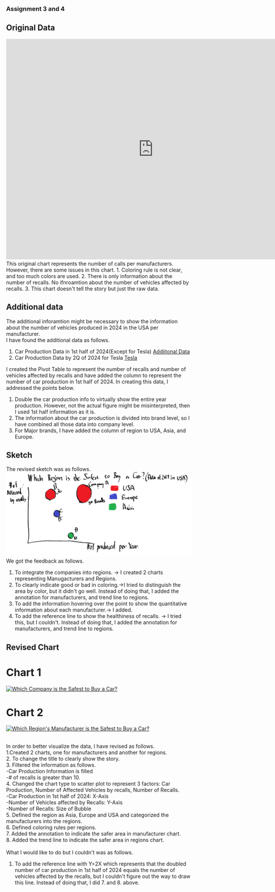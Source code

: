### Assignment 3 and 4

## Original Data
<iframe allow="geolocation" src="https://datahub.transportation.gov/dataset/NHTSA-Recalls-by-Manufacturer/mu99-t4jn/embed?width=800&height=600" width="800" height="600" style="border:0; padding: 0; margin: 0;"></iframe>
<br>This original chart represents the number of calls per manufacturers. However, there are some issues in this chart.
1. Coloring rule is not clear, and too much colors are used.
2. There is only information about the number of recalls. No ifnroamtion about the number of vehicles affected by recalls.
3. This chart doesn't tell the story but just the raw data.

## Additional data
The additional inforamtion might be necessary to show the information about the number of vehicles produced in 2024 in the USA per manufacturer.<br>
I have found the additional data as follows.
1. Car Production Data in 1st half of 2024(Except for Tesla)
[Addiitonal Data](https://www.carpro.com/blog/mid-year-2024-u.s-auto-sales-report-all-automakers-reporting)<br>
2. Car Production Data by 2Q of 2024 for Tesla
[Tesla](https://ir.tesla.com/press-release/tesla-vehicle-production-deliveries-and-date-financial-results-webcast-second-quarter-2024)<br>

I created the Pivot Table to represent the number of recalls and number of vehicles affected by recalls and have added the column to represent the number of car production in 1st half of 2024.
In creating this data, I addressed the points below.
1. Double the car production info to virtually show the entire year production. However, not the actual figure might be misinterpreted, then I used 1st half information as it is.
2. The information about the car production is divided into brand level, so I have combined all those data into company level.
3. For Major brands, I have added the column of region to USA, Asia, and Europe.

## Sketch
The revised sketch was as follows.<br>
![Sketch](RevisedChart.png)
<br>We got the feedback as follows.
1. To integrate the companies into regions. -> I created 2 charts representing Manugacturers and Regions.
1. To clearly indicate good or bad in coloring.->I tried to distinguish the area by color, but it didn't go well. Instead of doing that, I added the annotation for manufacturers, and trend line to regions.
2. To add the information hovering over the point to show the quantitative information about each manufacturer.-> I added.
3. To add the reference line to show the healthiness of recalls. -> I tried this, but I couldn't. Instead of doing that, I added the annotation for manufacturers, and trend line to regions.

## Revised Chart
# Chart 1
<div class='tableauPlaceholder' id='viz1731545604193' style='position: relative'><noscript><a href='#'><img alt='Which Company is the Safest to Buy a Car? ' src='https:&#47;&#47;public.tableau.com&#47;static&#47;images&#47;Ca&#47;CarRecalls_17315270468600&#47;WhichCompanyistheSafesttoBuyaCar&#47;1_rss.png' style='border: none' /></a></noscript><object class='tableauViz'  style='display:none;'><param name='host_url' value='https%3A%2F%2Fpublic.tableau.com%2F' /> <param name='embed_code_version' value='3' /> <param name='site_root' value='' /><param name='name' value='CarRecalls_17315270468600&#47;WhichCompanyistheSafesttoBuyaCar' /><param name='tabs' value='no' /><param name='toolbar' value='yes' /><param name='static_image' value='https:&#47;&#47;public.tableau.com&#47;static&#47;images&#47;Ca&#47;CarRecalls_17315270468600&#47;WhichCompanyistheSafesttoBuyaCar&#47;1.png' /> <param name='animate_transition' value='yes' /><param name='display_static_image' value='yes' /><param name='display_spinner' value='yes' /><param name='display_overlay' value='yes' /><param name='display_count' value='yes' /><param name='language' value='en-US' /><param name='filter' value='publish=yes' /></object></div>
<script type='text/javascript'>
  var divElement = document.getElementById('viz1731545604193');
  var vizElement = divElement.getElementsByTagName('object')[0];
  vizElement.style.width='100%';vizElement.style.height=(divElement.offsetWidth*0.75)+'px';
  var scriptElement = document.createElement('script');
  scriptElement.src = 'https://public.tableau.com/javascripts/api/viz_v1.js';
  vizElement.parentNode.insertBefore(scriptElement, vizElement);
</script>

# Chart 2
<div class='tableauPlaceholder' id='viz1731546387005' style='position: relative'><noscript><a href='#'><img alt='Which Region&#39;s Manufacturer is the Safest to Buy a Car? ' src='https:&#47;&#47;public.tableau.com&#47;static&#47;images&#47;Ca&#47;CarRecalls2&#47;WhichRegionsManufactureristheSafesttoBuyaCar&#47;1_rss.png' style='border: none' /></a></noscript><object class='tableauViz'  style='display:none;'><param name='host_url' value='https%3A%2F%2Fpublic.tableau.com%2F' /> <param name='embed_code_version' value='3' /> <param name='site_root' value='' /><param name='name' value='CarRecalls2&#47;WhichRegionsManufactureristheSafesttoBuyaCar' /><param name='tabs' value='no' /><param name='toolbar' value='yes' /><param name='static_image' value='https:&#47;&#47;public.tableau.com&#47;static&#47;images&#47;Ca&#47;CarRecalls2&#47;WhichRegionsManufactureristheSafesttoBuyaCar&#47;1.png' /> <param name='animate_transition' value='yes' /><param name='display_static_image' value='yes' /><param name='display_spinner' value='yes' /><param name='display_overlay' value='yes' /><param name='display_count' value='yes' /><param name='language' value='en-US' /><param name='filter' value='publish=yes' /></object></div>
<script type='text/javascript'>
  var divElement = document.getElementById('viz1731546387005');
  var vizElement = divElement.getElementsByTagName('object')[0];
  vizElement.style.width='100%';vizElement.style.height=(divElement.offsetWidth*0.75)+'px';
  var scriptElement = document.createElement('script');
  scriptElement.src = 'https://public.tableau.com/javascripts/api/viz_v1.js';
  vizElement.parentNode.insertBefore(scriptElement, vizElement);
</script>

<br>In order to better visualize the data, I have revised as follows.<br>
  1.Created 2 charts, one for manufacturers and another for regions.<br>
  2. To change the title to clearly show the story. <br>
  3. Filtered the information as follows.<br>
      -Car Production Information is filled <br>
      -# of recalls is greater than 10.<br>
  4. Changed the chart type to scatter plot to represent 3 factors: Car Production, Number of Affected Vehicles by recalls, Number of Recalls.<br>
      -Car Production in 1st half of 2024: X-Axis<br>
      -Number of Vehicles affected by Recalls: Y-Axis<br>
      -Number of Recalls: Size of Bubble<br>
  5. Defined the region as Asia, Europe and USA and categorized the manufacturers into the regions.<br>
  6. Defined coloring rules per regions.<br>
  7. Added the annotation to indicate the safer area in manufacturer chart.<br>
  8. Added the trend line to indicate the safer area in regions chart.<br>
<br>
What I would like to do but I couldn't was as follows.<br>
  1. To add the reference line with Y=2X which represents that the doubled number of car production in 1st half of 2024 equals the number of vehicles affected by the recalls, but I couldn't figure out the way to draw this line. Instead of doing that, I did 7. and 8. above.<br>
